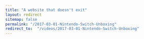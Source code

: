 ```yaml
---
title: "A website that doesn't exit"
layout: redirect
sitemap: false
permalink: "/2017-03-01-Nintendo-Switch-Unboxing"
redirect_to:  "/videos/2017-03-01-Nintendo-Switch-Unboxing"
---
```

